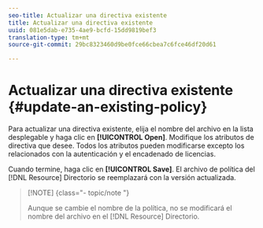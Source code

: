 ```yaml
---
seo-title: Actualizar una directiva existente
title: Actualizar una directiva existente
uuid: 081e5dab-e735-4ae9-bcfd-15dd9819bef3
translation-type: tm+mt
source-git-commit: 29bc8323460d9be0fce66cbea7c6fce46df20d61

---
```



# Actualizar una directiva existente {#update-an-existing-policy}

Para actualizar una directiva existente, elija el nombre del archivo en la lista desplegable y haga clic en **[!UICONTROL Open]**. Modifique los atributos de directiva que desee. Todos los atributos pueden modificarse excepto los relacionados con la autenticación y el encadenado de licencias.

Cuando termine, haga clic en **[!UICONTROL Save]**. El archivo de política del [!DNL Resource] Directorio se reemplazará con la versión actualizada.

>[!NOTE] {class=&quot;- topic/note &quot;}
>
>Aunque se cambie el nombre de la política, no se modificará el nombre del archivo en el [!DNL Resource] Directorio.

